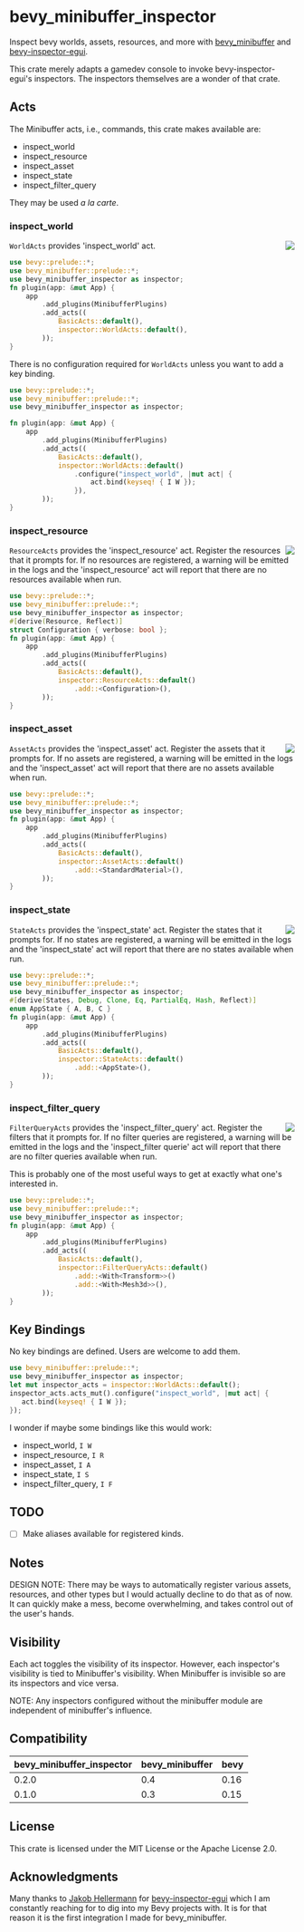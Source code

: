 # bevy_minibuffer_inspector

Inspect bevy worlds, assets, resources, and more with
[bevy_minibuffer](https://github.com/shanecelis/bevy_minibuffer) and
[bevy-inspector-egui](https://github.com/jakobhellermann/bevy-inspector-egui).

This crate merely adapts a gamedev console to invoke bevy-inspector-egui's
inspectors. The inspectors themselves are a wonder of that crate.

## Acts

The Minibuffer acts, i.e., commands, this crate makes available are:
- inspect_world
- inspect_resource
- inspect_asset
- inspect_state
- inspect_filter_query

They may be used _a la carte_.

### inspect_world
<img align="right" src="https://github.com/user-attachments/assets/d6a8f259-5469-4e32-93d9-aefbf54a0e5a"/>

`WorldActs` provides 'inspect_world' act. 

```rust no_run
use bevy::prelude::*;
use bevy_minibuffer::prelude::*;
use bevy_minibuffer_inspector as inspector;
fn plugin(app: &mut App) {
    app
        .add_plugins(MinibufferPlugins)
        .add_acts((
            BasicActs::default(),
            inspector::WorldActs::default(),
        ));
}
```

There is no configuration required for `WorldActs` unless you want to add a key
binding.

```rust no_run
use bevy::prelude::*;
use bevy_minibuffer::prelude::*;
use bevy_minibuffer_inspector as inspector;

fn plugin(app: &mut App) {
    app
        .add_plugins(MinibufferPlugins)
        .add_acts((
            BasicActs::default(),
            inspector::WorldActs::default()
                .configure("inspect_world", |mut act| {
                    act.bind(keyseq! { I W });
                }),
        ));
}
```

### inspect_resource
<img align="right" src="https://github.com/user-attachments/assets/4ea741f3-6224-4421-a844-6dc3a21e406e"/>

`ResourceActs` provides the 'inspect_resource' act. Register the resources that
it prompts for. If no resources are registered, a warning will be emitted in the
logs and the 'inspect_resource' act will report that there are no resources
available when run.

```rust no_run
use bevy::prelude::*;
use bevy_minibuffer::prelude::*;
use bevy_minibuffer_inspector as inspector;
#[derive(Resource, Reflect)]
struct Configuration { verbose: bool };
fn plugin(app: &mut App) {
    app
        .add_plugins(MinibufferPlugins)
        .add_acts((
            BasicActs::default(),
            inspector::ResourceActs::default()
                .add::<Configuration>(),
        ));
}
```

### inspect_asset
<img align="right" src="https://github.com/user-attachments/assets/b85ccf90-c9de-4298-b645-3fdd88ff3636"/>

`AssetActs` provides the 'inspect_asset' act. Register the assets that it
prompts for. If no assets are registered, a warning will be emitted in the
logs and the 'inspect_asset' act will report that there are no assets
available when run.


```rust no_run
use bevy::prelude::*;
use bevy_minibuffer::prelude::*;
use bevy_minibuffer_inspector as inspector;
fn plugin(app: &mut App) {
    app
        .add_plugins(MinibufferPlugins)
        .add_acts((
            BasicActs::default(),
            inspector::AssetActs::default()
                .add::<StandardMaterial>(),
        ));
}
```

### inspect_state
<img align="right" src="https://github.com/user-attachments/assets/7324be62-87b9-4f36-94c7-db62c979195d"/>

`StateActs` provides the 'inspect_state' act. Register the states that it
prompts for. If no states are registered, a warning will be emitted in the
logs and the 'inspect_state' act will report that there are no states
available when run.


```rust no_run
use bevy::prelude::*;
use bevy_minibuffer::prelude::*;
use bevy_minibuffer_inspector as inspector;
#[derive(States, Debug, Clone, Eq, PartialEq, Hash, Reflect)]
enum AppState { A, B, C }
fn plugin(app: &mut App) {
    app
        .add_plugins(MinibufferPlugins)
        .add_acts((
            BasicActs::default(),
            inspector::StateActs::default()
                .add::<AppState>(),
        ));
}
```

### inspect_filter_query
<img align="right" src="https://github.com/user-attachments/assets/723b60a9-a9f0-4983-a4cf-31acf0f88dc8"/>

`FilterQueryActs` provides the 'inspect_filter_query' act. Register the filters
that it prompts for. If no filter queries are registered, a warning will be
emitted in the logs and the 'inspect_filter querie' act will report that there
are no filter queries available when run.

This is probably one of the most useful ways to get at exactly what one's
interested in.

```rust no_run
use bevy::prelude::*;
use bevy_minibuffer::prelude::*;
use bevy_minibuffer_inspector as inspector;
fn plugin(app: &mut App) {
    app
        .add_plugins(MinibufferPlugins)
        .add_acts((
            BasicActs::default(),
            inspector::FilterQueryActs::default()
                .add::<With<Transform>>()
                .add::<With<Mesh3d>>(),
        ));
}
```

## Key Bindings

No key bindings are defined. Users are welcome to add them.

```rust no_run
use bevy_minibuffer::prelude::*;
use bevy_minibuffer_inspector as inspector;
let mut inspector_acts = inspector::WorldActs::default();
inspector_acts.acts_mut().configure("inspect_world", |mut act| {
   act.bind(keyseq! { I W });
});
```

I wonder if maybe some bindings like this would work:
- inspect_world, `I W`
- inspect_resource, `I R`
- inspect_asset, `I A`
- inspect_state, `I S`
- inspect_filter_query, `I F`

## TODO

- [ ] Make aliases available for registered kinds.

## Notes

DESIGN NOTE: There may be ways to automatically register various assets,
resources, and other types but I would actually decline to do that as of now. It
can quickly make a mess, become overwhelming, and takes control out of the
user's hands.

## Visibility

Each act toggles the visibility of its inspector. However, each inspector's
visibility is tied to Minibuffer's visibility. When Minibuffer is invisible
so are its inspectors and vice versa.

NOTE: Any inspectors configured without the minibuffer module are
independent of minibuffer's influence.

## Compatibility

| bevy_minibuffer_inspector | bevy_minibuffer | bevy |
|---------------------------|-----------------|------|
| 0.2.0                     | 0.4             | 0.16 |
| 0.1.0                     | 0.3             | 0.15 |

## License

This crate is licensed under the MIT License or the Apache License 2.0.

## Acknowledgments

Many thanks to [Jakob Hellermann](https://github.com/jakobhellermann) for
[bevy-inspector-egui](https://github.com/jakobhellermann/bevy-inspector-egui)
which I am constantly reaching for to dig into my Bevy projects with. It is for
that reason it is the first integration I made for bevy_minibuffer.
